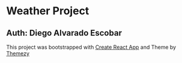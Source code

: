 # Weather Project 
## Auth: Diego Alvarado Escobar

This project was bootstrapped with [Create React App](https://github.com/facebook/create-react-app) and Theme by [Themezy](http://www.themezy.com)

